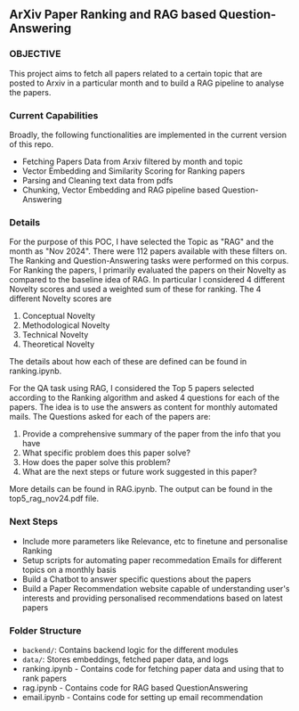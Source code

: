 ## ArXiv Paper Ranking and RAG based Question-Answering

### OBJECTIVE

This project aims to fetch all papers related to a certain topic that are posted to Arxiv in a particular month and to build a RAG pipeline to analyse the papers.

### Current Capabilities

Broadly, the following functionalities are implemented in the current version of this repo.

- Fetching Papers Data from Arxiv filtered by month and topic
- Vector Embedding and Similarity Scoring for Ranking papers
- Parsing and Cleaning text data from pdfs
- Chunking, Vector Embedding and RAG pipeline based Question-Answering

### Details

For the purpose of this POC, I have selected the Topic as "RAG" and the month as "Nov 2024". There were 112 papers available with these filters on. 
The Ranking and Question-Answering tasks were performed on this corpus.
For Ranking the papers, I primarily evaluated the papers on their Novelty as compared to the baseline idea of RAG. In particular I considered 4 different Novelty scores and used a weighted sum of these for ranking. The 4 different Novelty scores are

1. Conceptual Novelty
2. Methodological Novelty
3. Technical Novelty
4. Theoretical Novelty

The details about how each of these are defined can be found in ranking.ipynb.

For the QA task using RAG, I considered the Top 5 papers selected according to the Ranking algorithm and asked 4 questions for each of the papers.
The idea is to use the answers as content for monthly automated mails. The Questions asked for each of the papers are:

1. Provide a comprehensive summary of the paper from the info that you have
2. What specific problem does this paper solve?
3. How does the paper solve this problem?
4. What are the next steps or future work suggested in this paper?

More details can be found in RAG.ipynb.
The output can be found in the top5_rag_nov24.pdf file. 

### Next Steps

- Include more parameters like Relevance, etc to finetune and personalise Ranking
- Setup scripts for automating paper recommedation Emails for different topics on a monthly basis
- Build a Chatbot to answer specific questions about the papers
- Build a Paper Recommendation website capable of understanding user's interests and providing personalised recommendations based on latest papers

### Folder Structure

- `backend/`: Contains backend logic for the different modules
- `data/`: Stores embeddings, fetched paper data, and logs
- ranking.ipynb - Contains code for fetching paper data and using that to rank papers
- rag.ipynb - Contains code for RAG based QuestionAnswering
- email.ipynb - Contains code for setting up email recommendation
